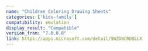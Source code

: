 ```yaml
---
name: "Children Coloring Drawing Sheets"
categories: ['kids-family']
compatibility: emulation
display_result: "Compatible"
version_from: "7.0.0.0"
link: https://apps.microsoft.com/detail/9WZDNCRDQLLK
---
```

